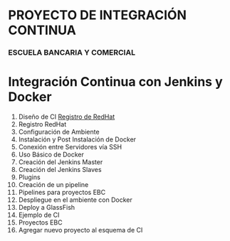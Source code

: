 # PROYECTO DE INTEGRACIÓN CONTINUA

### ESCUELA BANCARIA Y COMERCIAL

# Integración Continua con Jenkins y Docker

1. Diseño de CI [Registro de RedHat](chapter1.md)
2. Registro RedHat
3. Configuración de Ambiente
4. Instalación y Post Instalación de Docker
5. Conexión entre Servidores vía SSH
6. Uso Básico de Docker
7. Creación del Jenkins Master
8. Creación del Jenkins Slaves
9. Plugins
10. Creación de un pipeline
11. Pipelines para proyectos EBC
12. Despliegue en el ambiente con Docker
13. Deploy a GlassFish
14. Ejemplo de CI
15. Proyectos EBC
16. Agregar nuevo proyecto al esquema de CI



